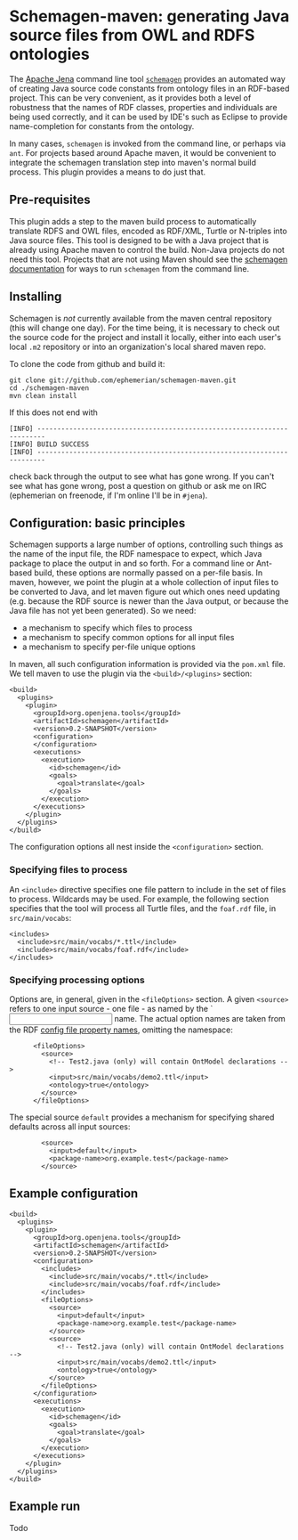# Schemagen-maven: generating Java source files from OWL and RDFS ontologies

The [Apache Jena](http://jena.apache.org) command line tool
[`schemagen`](http://jena.apache.org/documentation/tools/schemagen.html)
provides an automated way of creating
Java source code constants from ontology files in an RDF-based project. This
can be very convenient, as it provides both a level of robustness that the
names of RDF classes, properties and individuals are being used correctly, and
it can be used by IDE's such as Eclipse to provide name-completion for
constants from the ontology.

In many cases, `schemagen` is invoked from the command line, or perhaps via `ant`.
For projects based around Apache maven, it would be convenient to integrate
the schemagen translation step into maven's normal build process. This plugin
provides a means to do just that.

## Pre-requisites

This plugin adds a step to the maven build process to automatically translate RDFS
and OWL files, encoded as RDF/XML, Turtle or N-triples into Java source files.
This tool is designed to be with a Java project that is already using Apache maven to
control the build. Non-Java projects do not need this tool. Projects that are
not using Maven should see the [schemagen documentation](http://jena.apache.org/documentation/tools/schemagen.html)
for ways to run `schemagen` from the command line.


## Installing

Schemagen is *not* currently available from the maven central repository (this will
change one day). For the time being, it is necessary to check out the source code
for the project and install it locally, either into each user's local `.m2` repository
or into an organization's local shared maven repo.

To clone the code from github and build it:

    git clone git://github.com/ephemerian/schemagen-maven.git
    cd ./schemagen-maven
    mvn clean install

If this does not end with

    [INFO] ------------------------------------------------------------------------
    [INFO] BUILD SUCCESS
    [INFO] ------------------------------------------------------------------------

check back through the output to see what has gone wrong. If you can't see what has
gone wrong, post a question on github or ask me on IRC (ephemerian on freenode, if I'm
online I'll be in `#jena`).

## Configuration: basic principles

Schemagen supports a large number of options, controlling such things as the name of the
input file, the RDF namespace to expect, which Java package to place the output in and
so forth. For a command line or Ant-based build, these options are normally passed on
a per-file basis. In maven, however, we point the plugin at a whole collection of input
files to be converted to Java, and let maven figure out which ones need updating (e.g. because
the RDF source is newer than the Java output, or because the Java file has not yet
been generated). So we need:

  * a mechanism to specify which files to process
  * a mechanism to specify common options for all input files
  * a mechanism to specify per-file unique options

In maven, all such configuration information is provided via the `pom.xml` file. We tell
maven to use the plugin via the `<build>/<plugins>` section:

    <build>
      <plugins>
        <plugin>
          <groupId>org.openjena.tools</groupId>
          <artifactId>schemagen</artifactId>
          <version>0.2-SNAPSHOT</version>
          <configuration>
          </configuration>
          <executions>
            <execution>
              <id>schemagen</id>
              <goals>
                <goal>translate</goal>
              </goals>
            </execution>
          </executions>
        </plugin>
      </plugins>
    </build>

The configuration options all nest inside the `<configuration>` section.

### Specifying files to process

An `<include>` directive specifies one file pattern to include in the set of
files to process. Wildcards may be used. For example, the following section
specifies that the tool will process all Turtle files, and the `foaf.rdf` file,
in `src/main/vocabs`:

    <includes>
      <include>src/main/vocabs/*.ttl</include>
      <include>src/main/vocabs/foaf.rdf</include>
    </includes>

### Specifying processing options

Options are, in general, given in the `<fileOptions>` section. A given
`<source>` refers to one input source - one file - as named by the
`<input> name. The actual option names are taken from the RDF [config
file property names](http://jena.apache.org/documentation/tools/schemagen.html),
omitting the namespace:

          <fileOptions>
            <source>
              <!-- Test2.java (only) will contain OntModel declarations -->
              <input>src/main/vocabs/demo2.ttl</input>
              <ontology>true</ontology>
            </source>
          </fileOptions>

The special source `default` provides a mechanism for specifying shared defaults
across all input sources:

            <source>
              <input>default</input>
              <package-name>org.example.test</package-name>
            </source>

## Example configuration

    <build>
      <plugins>
        <plugin>
          <groupId>org.openjena.tools</groupId>
          <artifactId>schemagen</artifactId>
          <version>0.2-SNAPSHOT</version>
          <configuration>
            <includes>
              <include>src/main/vocabs/*.ttl</include>
              <include>src/main/vocabs/foaf.rdf</include>
            </includes>
            <fileOptions>
              <source>
                <input>default</input>
                <package-name>org.example.test</package-name>
              </source>
              <source>
                <!-- Test2.java (only) will contain OntModel declarations -->
                <input>src/main/vocabs/demo2.ttl</input>
                <ontology>true</ontology>
              </source>
            </fileOptions>
          </configuration>
          <executions>
            <execution>
              <id>schemagen</id>
              <goals>
                <goal>translate</goal>
              </goals>
            </execution>
          </executions>
        </plugin>
      </plugins>
    </build>

## Example run

Todo

